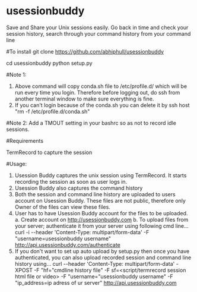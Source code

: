 # usessionbuddy
Save and Share your Unix sessions easily. Go back in time and check your session history, search through your command history from your command line

#To install
git clone https://github.com/abhiphull/usessionbuddy

cd usessionbuddy
python setup.py <usession buddy username> <ip address from you are uploading your session and history>

#Note 1:
1. Above command will copy conda.sh file to /etc/profile.d/ which will be run every time you login. Therefore before logging out, do ssh from another terminal window to make sure everything is fine.
2. If you can't login because of the conda.sh you can delete it by ssh host "rm -f /etc/profile.d/conda.sh"

#Note 2:
  Add a TMOUT setting in your bashrc so as not to record idle sessions.
  
#Requirements 

TermRecord to capture the session

#Usage:
1.  Usession Buddy captures the unix session using TermRecord. It starts recording the session as soon as user logs in. 
2.  Usession Buddy also captures the command history
3.  Both the session and command line history are uploaded to users account on Usession Buddy. These files are not public, therefore only Owner of the files can view these files.
4.  User has to have Usession Buddy account for the files to be uploaded.
  a. Create account on http://usessionbuddy.com
  b. To upload files from your server; authenticate it from your server using following cmd line...
    curl -i --header 'Content-Type: multipart/form-data' -F "username=usessionbuddy username"  http://api.usessionbuddy.com/authenticate
5. If you don't want to set up auto upload by setup.py then once you have authenticated, you can also upload recorded session and command line history using...
    curl --header 'Content-Type: multipart/form-data' -XPOST -F "hf="cmdline history file" -F sf=<script/termrecord session html file or video> -F "username="usessionbuddy username" -F "ip_address=ip adress of ur server" http://api.usessionbuddy.com

